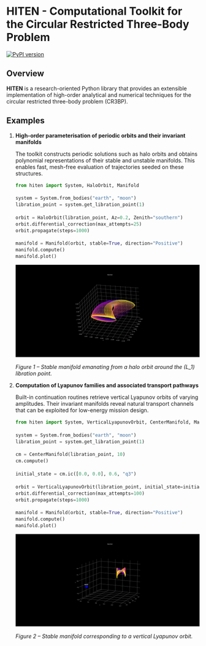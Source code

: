 # HITEN - Computational Toolkit for the Circular Restricted Three-Body Problem

[![PyPI version](https://img.shields.io/pypi/v/hiten.svg?color=brightgreen)](https://pypi.org/project/hiten/)

## Overview

**HITEN** is a research-oriented Python library that provides an extensible implementation of high-order analytical and numerical techniques for the circular restricted three-body problem (CR3BP).

## Examples

1. **High-order parameterisation of periodic orbits and their invariant manifolds**

   The toolkit constructs periodic solutions such as halo orbits and obtains polynomial representations of their stable and unstable manifolds. This enables fast, mesh-free evaluation of trajectories seeded on these structures.

   ```python
   from hiten import System, HaloOrbit, Manifold

   system = System.from_bodies("earth", "moon")
   libration_point = system.get_libration_point(1)

   orbit = HaloOrbit(libration_point, Az=0.2, Zenith="southern")
   orbit.differential_correction(max_attempts=25)
   orbit.propagate(steps=1000)

   manifold = Manifold(orbit, stable=True, direction="Positive")
   manifold.compute()
   manifold.plot()
   ```

   ![Halo orbit stable manifold](results/plots/halo_stable_manifold.svg)

   *Figure&nbsp;1 – Stable manifold emanating from a halo orbit around the \(L_1\) libration point.*

2. **Computation of Lyapunov families and associated transport pathways**

   Built-in continuation routines retrieve vertical Lyapunov orbits of varying amplitudes. Their invariant manifolds reveal natural transport channels that can be exploited for low-energy mission design.

   ```python
   from hiten import System, VerticalLyapunovOrbit, CenterManifold, Manifold

   system = System.from_bodies("earth", "moon")
   libration_point = system.get_libration_point(1)

   cm = CenterManifold(libration_point, 10)
   cm.compute()

   initial_state = cm.ic([0.0, 0.0], 0.6, "q3")

   orbit = VerticalLyapunovOrbit(libration_point, initial_state=initial_state)
   orbit.differential_correction(max_attempts=100)
   orbit.propagate(steps=1000)

   manifold = Manifold(orbit, stable=True, direction="Positive")
   manifold.compute()
   manifold.plot()
   ```

   ![Vertical Lyapunov orbit stable manifold](results/plots/vl_stable_manifold.svg)

   *Figure&nbsp;2 – Stable manifold corresponding to a vertical Lyapunov orbit.*
